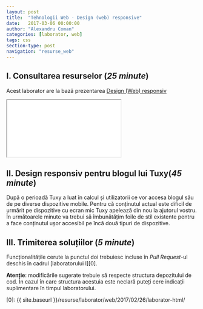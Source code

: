 ```yaml
---
layout: post
title:  "Tehnologii Web - Design (web) responsive"
date:   2017-03-06 00:00:00
author: "Alexandru Coman"
categories: [laborator, web]
tags: css
section-type: post
navigation: "resurse_web"
---
```


## I. Consultarea resurselor (*25 minute*)

Acest laborator are la bază prezentarea [Design (Web) responsiv](https://www.slideshare.net/busaco/foi-de-stiluri-css)

<div id="presentation" class="presentation">
	<iframe src="//www.slideshare.net/slideshow/embed_code/key/xToUy0eEzWI1jD" class="frame" allowfullscreen=""></iframe>
</div>


## II. Design responsiv pentru blogul lui Tuxy(*45 minute*)

După o perioadă Tuxy a luat în calcul și utilizatorii ce vor accesa blogul său de pe diverse dispozitive mobile.
Pentru că conținutul actual este dificil de urmărit pe dispozitive cu ecran mic Tuxy apelează din nou la ajutorul vostru.
În următoarele minute va trebui să îmbunătățim foile de stil existente pentru a face conținutul ușor accesibil pe încă două tipuri de dispozitive.


## III. Trimiterea soluțiilor (*5 minute*)

Funcționalitățile cerute la punctul doi trebuiesc incluse în *Pull Request*-ul deschis în cadrul [laboratorului I][0].

**Atenție**: modificările sugerate trebuie să respecte structura depozitului de cod. În cazul în care structura acestuia este neclară puteți cere indicații suplimentare în timpul laboratorului.

[0]: {{ site.baseurl }}/resurse/laborator/web/2017/02/26/laborator-html/
